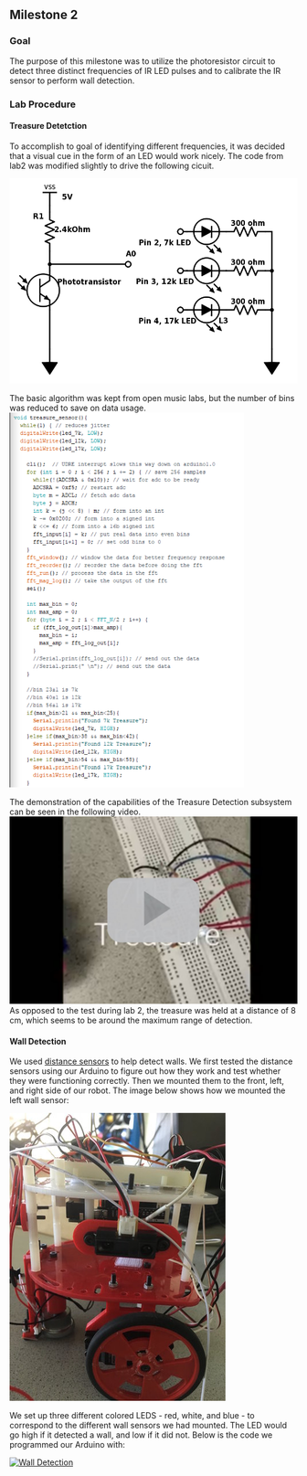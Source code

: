 ## Milestone 2
### Goal
The purpose of this milestone was to utilize the photoresistor circuit to detect three distinct frequencies of IR LED pulses and to calibrate the IR sensor to perform wall detection.
### Lab Procedure

#### Treasure Detetction
To accomplish to goal of identifying different frequencies, it was decided that a visual cue in the form of an LED would work nicely. The code from lab2 was modified slightly to drive the following cicuit.

![](./image/milestone2/modcir.png)

The basic algorithm was kept from open music labs, but the number of bins was reduced to save on data usage.
![](./image/milestone2/fftnew.png)

The demonstration of the capabilities of the Treasure Detection subsystem can be seen in the following video.
[![treasure detection video](./image/milestone2/2_1.JPG)](https://youtu.be/9iJFbW3Qb2s)
As opposed to the test during lab 2, the treasure was held at a distance of 8 cm, which seems to be around the maximum range of detection.

#### Wall Detection

We used [distance sensors](https://www.sparkfun.com/products/12728) to help detect walls. We first tested the distance sensors using our Arduino to figure out how they work and test whether they were functioning correctly. Then we mounted them to the front, left, and right side of our robot. The image below shows how we mounted the left wall sensor:

![](./image/milestone2/Robot.jpg)

We set up three different colored LEDS - red, white, and blue - to correspond to the different wall sensors we had mounted. The LED would go high if it detected a wall, and low if it did not. Below is the code we programmed our Arduino with:


[![Wall Detection](https://img.youtube.com/vi/Rh2Dz9lLEa0&feature=youtu.be/0.jpg)](https://www.youtube.com/watch?v=Rh2Dz9lLEa0&feature=youtu.be)
